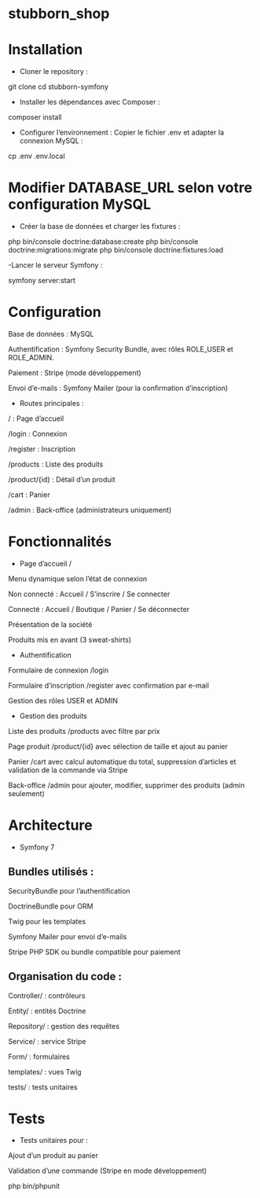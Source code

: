 # stubborn_shop
# Installation

- Cloner le repository :

git clone <lien-du-repo-github>
cd stubborn-symfony


- Installer les dépendances avec Composer :

composer install


- Configurer l’environnement :
Copier le fichier .env et adapter la connexion MySQL :

cp .env .env.local

# Modifier DATABASE_URL selon votre configuration MySQL
- Créer la base de données et charger les fixtures :

php bin/console doctrine:database:create
php bin/console doctrine:migrations:migrate
php bin/console doctrine:fixtures:load


-Lancer le serveur Symfony :

symfony server:start

# Configuration

Base de données : MySQL

Authentification : Symfony Security Bundle, avec rôles ROLE_USER et ROLE_ADMIN.

Paiement : Stripe (mode développement)

Envoi d’e-mails : Symfony Mailer (pour la confirmation d’inscription)

- Routes principales :

/ : Page d’accueil

/login : Connexion

/register : Inscription

/products : Liste des produits

/product/{id} : Détail d’un produit

/cart : Panier

/admin : Back-office (administrateurs uniquement)

# Fonctionnalités
- Page d’accueil /

Menu dynamique selon l’état de connexion

Non connecté : Accueil / S’inscrire / Se connecter

Connecté : Accueil / Boutique / Panier / Se déconnecter

Présentation de la société

Produits mis en avant (3 sweat-shirts)

- Authentification

Formulaire de connexion /login

Formulaire d’inscription /register avec confirmation par e-mail

Gestion des rôles USER et ADMIN

- Gestion des produits

Liste des produits /products avec filtre par prix

Page produit /product/{id} avec sélection de taille et ajout au panier

Panier /cart avec calcul automatique du total, suppression d’articles et validation de la commande via Stripe

Back-office /admin pour ajouter, modifier, supprimer des produits (admin seulement)

# Architecture

- Symfony 7

## Bundles utilisés :

SecurityBundle pour l’authentification

DoctrineBundle pour ORM

Twig pour les templates

Symfony Mailer pour envoi d’e-mails

Stripe PHP SDK ou bundle compatible pour paiement

## Organisation du code :

Controller/ : contrôleurs

Entity/ : entités Doctrine

Repository/ : gestion des requêtes

Service/ : service Stripe

Form/ : formulaires

templates/ : vues Twig

tests/ : tests unitaires

# Tests

- Tests unitaires pour :

Ajout d’un produit au panier

Validation d’une commande (Stripe en mode développement)

php bin/phpunit
